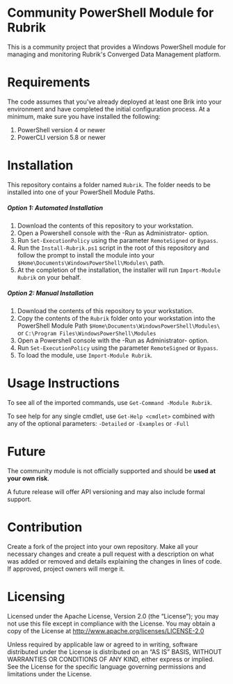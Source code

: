 Community PowerShell Module for Rubrik
============================

This is a community project that provides a Windows PowerShell module for managing and monitoring Rubrik's Converged Data Management platform.

# Requirements

The code assumes that you've already deployed at least one Brik into your environment and have completed the initial configuration process. At a minimum, make sure you have installed the following:

1. PowerShell version 4 or newer
2. PowerCLI version 5.8 or newer

# Installation

This repository contains a folder named `Rubrik`. The folder needs to be installed into one of your PowerShell Module Paths.

##### Option 1: Automated Installation

1. Download the contents of this repository to your workstation.
2. Open a Powershell console with the -Run as Administrator- option.
3. Run `Set-ExecutionPolicy` using the parameter `RemoteSigned` or `Bypass`.
2. Run the `Install-Rubrik.ps1` script in the root of this repository and follow the prompt to install the module into your `$Home\Documents\WindowsPowerShell\Modules\` path.
3. At the completion of the installation, the installer will run `Import-Module Rubrik` on your behalf.

##### Option 2: Manual Installation

1. Download the contents of this repository to your workstation.
2. Copy the contents of the `Rubrik` folder onto your workstation into the PowerShell Module Path `$Home\Documents\WindowsPowerShell\Modules\` or `C:\Program Files\WindowsPowerShell\Modules`
2. Open a Powershell console with the -Run as Administrator- option.
3. Run `Set-ExecutionPolicy` using the parameter `RemoteSigned` or `Bypass`.
5. To load the module, use `Import-Module Rubrik`.

# Usage Instructions

To see all of the imported commands, use `Get-Command -Module Rubrik`.

To see help for any single cmdlet, use `Get-Help <cmdlet>` combined with any of the optional parameters: `-Detailed` or `-Examples` or `-Full`

# Future

The community module is not officially supported and should be **used at your own risk**.

A future release will offer API versioning and may also include formal support.

# Contribution

Create a fork of the project into your own repository. Make all your necessary changes and create a pull request with a description on what was added or removed and details explaining the changes in lines of code. If approved, project owners will merge it.

# Licensing

Licensed under the Apache License, Version 2.0 (the “License”); you may not use this file except in compliance with the License. You may obtain a copy of the License at http://www.apache.org/licenses/LICENSE-2.0

Unless required by applicable law or agreed to in writing, software distributed under the License is distributed on an “AS IS” BASIS, WITHOUT WARRANTIES OR CONDITIONS OF ANY KIND, either express or implied. See the License for the specific language governing permissions and limitations under the License.
